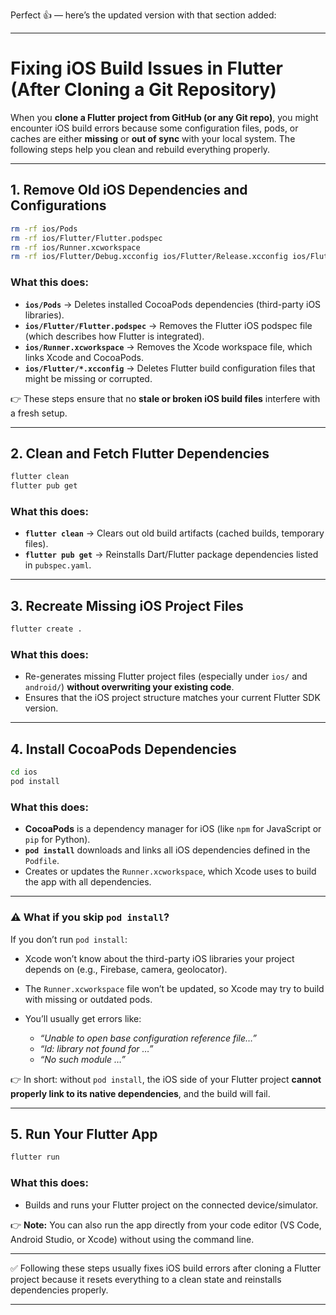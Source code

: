 Perfect 👍 — here’s the updated version with that section added:

---

# Fixing iOS Build Issues in Flutter (After Cloning a Git Repository)

When you **clone a Flutter project from GitHub (or any Git repo)**, you might encounter iOS build errors because some configuration files, pods, or caches are either **missing** or **out of sync** with your local system. The following steps help you clean and rebuild everything properly.

---

## 1. Remove Old iOS Dependencies and Configurations

```bash
rm -rf ios/Pods
rm -rf ios/Flutter/Flutter.podspec
rm -rf ios/Runner.xcworkspace
rm -rf ios/Flutter/Debug.xcconfig ios/Flutter/Release.xcconfig ios/Flutter/Generated.xcconfig
```

### What this does:

- **`ios/Pods`** → Deletes installed CocoaPods dependencies (third-party iOS libraries).
- **`ios/Flutter/Flutter.podspec`** → Removes the Flutter iOS podspec file (which describes how Flutter is integrated).
- **`ios/Runner.xcworkspace`** → Removes the Xcode workspace file, which links Xcode and CocoaPods.
- **`ios/Flutter/*.xcconfig`** → Deletes Flutter build configuration files that might be missing or corrupted.

👉 These steps ensure that no **stale or broken iOS build files** interfere with a fresh setup.

---

## 2. Clean and Fetch Flutter Dependencies

```bash
flutter clean
flutter pub get
```

### What this does:

- **`flutter clean`** → Clears out old build artifacts (cached builds, temporary files).
- **`flutter pub get`** → Reinstalls Dart/Flutter package dependencies listed in `pubspec.yaml`.

---

## 3. Recreate Missing iOS Project Files

```bash
flutter create .
```

### What this does:

- Re-generates missing Flutter project files (especially under `ios/` and `android/`) **without overwriting your existing code**.
- Ensures that the iOS project structure matches your current Flutter SDK version.

---

## 4. Install CocoaPods Dependencies

```bash
cd ios
pod install
```

### What this does:

- **CocoaPods** is a dependency manager for iOS (like `npm` for JavaScript or `pip` for Python).
- **`pod install`** downloads and links all iOS dependencies defined in the `Podfile`.
- Creates or updates the `Runner.xcworkspace`, which Xcode uses to build the app with all dependencies.

---

### ⚠️ What if you skip `pod install`?

If you don’t run `pod install`:

- Xcode won’t know about the third-party iOS libraries your project depends on (e.g., Firebase, camera, geolocator).
- The `Runner.xcworkspace` file won’t be updated, so Xcode may try to build with missing or outdated pods.
- You’ll usually get errors like:

  - _“Unable to open base configuration reference file…”_
  - _“ld: library not found for …”_
  - _“No such module …”_

👉 In short: without `pod install`, the iOS side of your Flutter project **cannot properly link to its native dependencies**, and the build will fail.

---

## 5. Run Your Flutter App

```bash
flutter run
```

### What this does:

- Builds and runs your Flutter project on the connected device/simulator.

👉 **Note:** You can also run the app directly from your code editor (VS Code, Android Studio, or Xcode) without using the command line.

---

✅ Following these steps usually fixes iOS build errors after cloning a Flutter project because it resets everything to a clean state and reinstalls dependencies properly.

---
